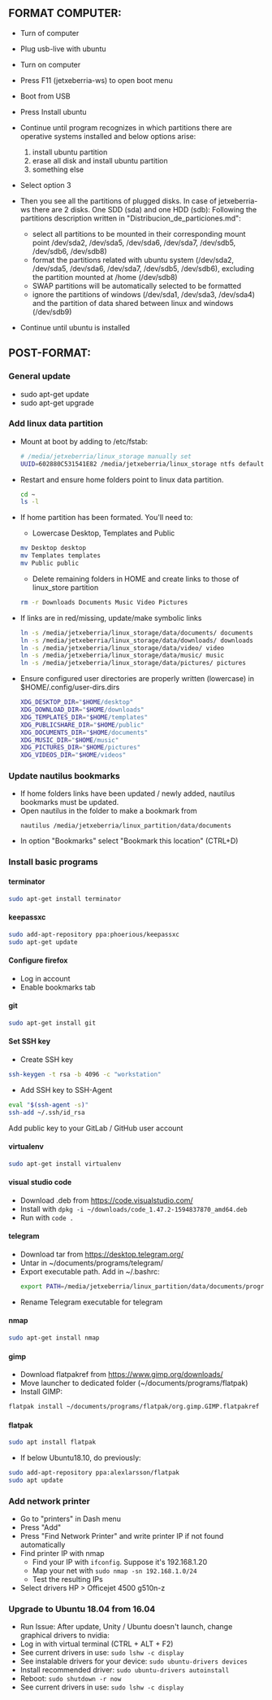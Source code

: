 ## FORMAT COMPUTER:
- Turn of computer
- Plug usb-live with ubuntu
- Turn on computer
- Press F11 (jetxeberria-ws) to open boot menu
- Boot from USB
- Press Install ubuntu
- Continue until program recognizes in which partitions there are operative systems installed and below options arise:  

  1. install ubuntu partition
  2. erase all disk and install ubuntu partition
  3. something else

- Select option 3
- Then you see all the partitions of plugged disks. In case of jetxeberria-ws there are 2 disks. One SDD (sda) and one HDD (sdb):
Following the partitions description written in "Distribucion_de_particiones.md":
  - select all partitions to be mounted in their corresponding mount point /dev/sda2, /dev/sda5, /dev/sda6, /dev/sda7, /dev/sdb5, /dev/sdb6, /dev/sdb8)
  - format the partitions related with ubuntu system  (/dev/sda2, /dev/sda5, /dev/sda6, /dev/sda7, /dev/sdb5, /dev/sdb6), excluding the partition mounted at /home (/dev/sdb8)
  - SWAP partitions will be automatically selected to be formatted
  - ignore the partitions of windows (/dev/sda1, /dev/sda3, /dev/sda4) and the partition of data shared between linux and windows (/dev/sdb9)

- Continue until ubuntu is installed


## POST-FORMAT:

### General update
  - sudo apt-get update
  - sudo apt-get upgrade


### Add linux data partition
- Mount at boot by adding to /etc/fstab:
  ```bash
  # /media/jetxeberria/linux_storage manually set
  UUID=602880C531541E82 /media/jetxeberria/linux_storage ntfs defaults 0 2
  ```
- Restart and ensure home folders point to linux data partition. 
  ```bash
  cd ~
  ls -l
  ```

- If home partition has been formated. You'll need to:
  - Lowercase Desktop, Templates and Public
  ```bash
  mv Desktop desktop
  mv Templates templates
  mv Public public
  ```

  - Delete remaining folders in HOME and create links to those of linux_store partition
  ```bash
  rm -r Downloads Documents Music Video Pictures
  ```

- If links are in red/missing, update/make symbolic links
  ```bash
  ln -s /media/jetxeberria/linux_storage/data/documents/ documents
  ln -s /media/jetxeberria/linux_storage/data/downloads/ downloads
  ln -s /media/jetxeberria/linux_storage/data/video/ video
  ln -s /media/jetxeberria/linux_storage/data/music/ music
  ln -s /media/jetxeberria/linux_storage/data/pictures/ pictures
  ```

- Ensure configured user directories are properly written (lowercase) in $HOME/.config/user-dirs.dirs
  ```bash
  XDG_DESKTOP_DIR="$HOME/desktop"
  XDG_DOWNLOAD_DIR="$HOME/downloads"
  XDG_TEMPLATES_DIR="$HOME/templates"
  XDG_PUBLICSHARE_DIR="$HOME/public"
  XDG_DOCUMENTS_DIR="$HOME/documents"
  XDG_MUSIC_DIR="$HOME/music"
  XDG_PICTURES_DIR="$HOME/pictures"
  XDG_VIDEOS_DIR="$HOME/videos"
  ```



### Update nautilus bookmarks

- If home folders links have been updated / newly added, nautilus bookmarks must be updated.
- Open nautilus in the folder to make a bookmark from
  ```
  nautilus /media/jetxeberria/linux_partition/data/documents
  ```
- In option "Bookmarks" select "Bookmark this location" (CTRL+D)


### Install basic programs

#### terminator
```bash
sudo apt-get install terminator
```

#### keepassxc
```bash
sudo add-apt-repository ppa:phoerious/keepassxc
sudo apt-get update
```

#### Configure firefox
- Log in account
- Enable bookmarks tab

#### git
```bash
sudo apt-get install git
```

#### Set SSH key
- Create SSH key
```bash
ssh-keygen -t rsa -b 4096 -c "workstation"
```
- Add SSH key to SSH-Agent
```bash
eval "$(ssh-agent -s)"
ssh-add ~/.ssh/id_rsa
```
Add public key to your GitLab / GitHub user account


#### virtualenv
```bash
sudo apt-get install virtualenv
```

#### visual studio code
- Download .deb from https://code.visualstudio.com/
- Install with `dpkg -i ~/downloads/code_1.47.2-1594837870_amd64.deb`
- Run with `code .`


#### telegram
- Download tar from https://desktop.telegram.org/
- Untar in ~/documents/programs/telegram/
- Export executable path. Add in ~/.bashrc:
  ```bash
  export PATH=/media/jetxeberria/linux_partition/data/documents/programs/telegram:$PATH
  ```
- Rename Telegram executable for telegram

#### nmap
```bash
sudo apt-get install nmap
```

#### gimp

- Download flatpakref from https://www.gimp.org/downloads/
- Move launcher to dedicated folder (~/documents/programs/flatpak)
- Install GIMP:

```bash
flatpak install ~/documents/programs/flatpak/org.gimp.GIMP.flatpakref
```

#### flatpak


```bash
sudo apt install flatpak
```

- If below Ubuntu18.10, do previously:

```bash
sudo add-apt-repository ppa:alexlarsson/flatpak
sudo apt update
```

### Add network printer

- Go to "printers" in Dash menu
- Press "Add"
- Press "Find Network Printer" and write printer IP if not found automatically
- Find printer IP with nmap
  - Find your IP with `ifconfig`. Suppose it's 192.168.1.20
  - Map your net with `sudo nmap -sn 192.168.1.0/24`
  - Test the resulting IPs
- Select drivers HP > Officejet 4500 g510n-z

### Upgrade to Ubuntu 18.04 from 16.04

- Run 
Issue: After update, Unity / Ubuntu doesn't launch, change graphical drivers to nvidia:
- Log in with virtual terminal (CTRL + ALT + F2)
- See current drivers in use: `sudo lshw -c display`
- See instalable drivers for your device: `sudo ubuntu-drivers devices`
- Install recommended driver: `sudo ubuntu-drivers autoinstall`
- Reboot: `sudo shutdown -r now`
- See current drivers in use: `sudo lshw -c display`

